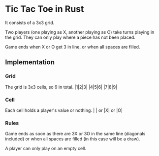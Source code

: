 # Tic Tac Toe in Rust

It consists of a 3x3 grid.

Two players (one playing as X, another playing as O) take turns
playing in the grid. They can only play where a piece has not been placed.

Game ends when X or O get 3 in line, or when all spaces are filled.

## Implementation

### Grid
The grid is 3x3 cells, so 9 in total.
|1|2|3|
|4|5|6|
|7|8|9|

### Cell
Each cell holds a player's value or nothing.
| | or |X| or |O|

### Rules
Game ends as soon as there are 3X or 3O in the same line (diagonals included)
or when all spaces are filled (in this case will be a draw).

A player can only play on an empty cell.

